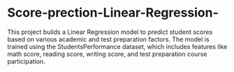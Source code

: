 # Score-prection-Linear-Regression-
This project builds a Linear Regression model to predict student scores based on various academic and test preparation factors. The model is trained using the StudentsPerformance dataset, which includes features like math score, reading score, writing score, and test preparation course participation.  
